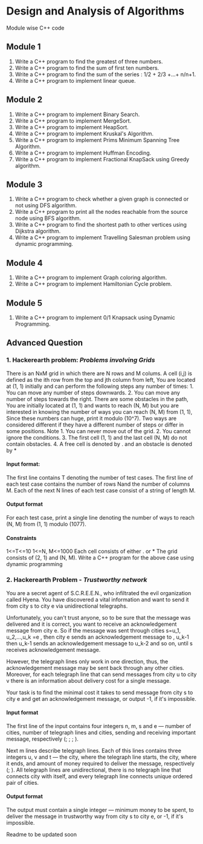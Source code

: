 # Design and Analysis of Algorithms
Module wise C++ code

## Module 1
1. Write a C++ program to find the greatest of three numbers.
2. Write a C++ program to find the sum of first ten numbers.
3. Write a C++ program to find the sum of the series : 1/2 + 2/3 +...+ n/n+1.
4. Write a C++ program to implement linear queue.

## Module 2
1. Write a C++ program to implement Binary Search.
2. Write a C++ program to implement MergeSort.
3. Write a C++ program to implement HeapSort.
4. Write a C++ program to implement Kruskal's Algorithm.
5. Write a C++ program to implement Prims Minimum Spanning Tree Algorithm.
6. Write a C++ program to implement Huffman Encoding.
7. Write a C++ program to implement Fractional KnapSack using Greedy algorithm.

## Module 3
1. Write a C++ program to check whether a given graph is connected or not using DFS algorithm.
2. Write a C++ program to print all the nodes reachable from the source node using BFS algorithm.
3. Write a C++ program to find the shortest path to other vertices using Dijkstra algorithm.
4. Write a C++ program to implement Travelling Salesman problem using dynamic programming.

## Module 4
1. Write a C++ program to implement Graph coloring algorithm.
2. Write a C++ program to implement Hamiltonian Cycle problem.

## Module 5
1. Write a C++ program to implement 0/1 Knapsack using Dynamic Programming.

## Advanced Question
### 1. Hackerearth problem: *Problems involving Grids*
There is an NxM grid in which there are N rows and M colums. A cell (i,j) is defined as the ith row from the top and jth column from left, You are located at (1, 1) initially and can perform the following steps any number of times: 
        1. You can move any number of steps downwards. 
        2. You can move any number of steps towards the right. 
  There are some obstacles in the path, You are initially located at (1, 1) and wants to reach (N, M) but you are interested in knowing the number of ways you can reach (N, M) from (1, 1), Since these numbers can huge, print it modulo (10^7). Two ways are considered different if they have a different number of steps or differ in some positions. Note 
        1. You can never move out of the grid.
        2. You cannot ignore the conditions. 
        3. The first cell (1, 1) and the last cell (N, M) do not contain obstacles. 
        4. A free cell is denoted by . and an obstacle is denoted by *
  #### Input format: 
  The first line contains T denoting the number of test cases. 
  The first line of each test case contains the number of rows Nand the number of columns M. 
  Each of the next N lines of each test case consist of a string of length M. 
  #### Output format 
  For each test case, print a single line denoting the number of ways to reach (N, M) from (1, 1) modulo (1077). 
  #### Constraints 
  1<=T<=10 
  1<=N, M<=1000 
  Each cell consists of either . or *
  The grid consists of (2, 1) and (N, M). Write a C++ program for the above case using dynamic programming

### 2. Hackerearth Problem - *Trustworthy network*
You are a secret agent of S.C.R.E.E.N., who infiltrated the evil organization called Hyena. You have discovered a vital information and want to send it from city s to city e via unidirectional telegraphs.

  Unfortunately, you can't trust anyone, so to be sure that the message was delivered and it is correct, you want to receive an acknowledgement message from city e. So if the message was sent through cities s=u_1, u_2,...,u_k =e , then city e sends an acknowledgement message to , u_k-1 then u_k-1 sends an acknowledgement message to u_k-2 and so on, until s receives acknowledgement message.

  However, the telegraph lines only work in one direction, thus, the acknowledgement message may be sent back through any other cities. Moreover, for each telegraph line that can send messages from city u to city v there is an information about delivery cost for a single message.

  Your task is to find the minimal cost it takes to send message from city s to city e and get an acknowledgement message, or output -1, if it's impossible.

  #### Input format
  The first line of the input contains four integers n, m, s and e — number of cities, number of telegraph lines and cities, sending and receiving important message, respectively (; ; ; ).

  Next m lines describe telegraph lines. Each of this lines contains three integers u, v and t — the city, where the telegraph line starts, the city, where it ends, and amount of money required to deliver the message, respectively (; ). All telegraph lines are unidirectional, there is no telegraph line that connects city with itself, and every telegraph line connects unique ordered pair of cities.

  #### Output format
  The output must contain a single integer — minimum money to be spent, to deliver the message in trustworthy way from city s to city e, or -1, if it's impossible.


Readme to be updated soon
